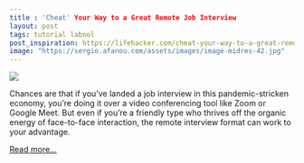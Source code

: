 ```yaml
---
title : 'Cheat' Your Way to a Great Remote Job Interview
layout: post
tags: tutorial labnol
post_inspiration: https://lifehacker.com/cheat-your-way-to-a-great-remote-job-interview-1846600588
image: "https://sergio.afanou.com/assets/images/image-midres-42.jpg"
---
```


<img src="https://i.kinja-img.com/gawker-media/image/upload/s--nUhyAPWf--/c_fit,fl_progressive,q_80,w_636/emdxsbolttttsmzkp7vf.jpg" /><p>Chances are that if you’ve landed a job interview in this pandemic-stricken economy, you’re doing it over a video conferencing tool like Zoom or Google Meet. But even if you’re a friendly type who thrives off the organic energy of face-to-face interaction, the remote interview format can work to your advantage. </p><p><a href="https://lifehacker.com/cheat-your-way-to-a-great-remote-job-interview-1846600588">Read more...</a></p>
